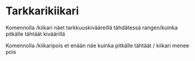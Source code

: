 # Tarkkarikiikari

Komennolla /kiikari näet tarkkuuskivääreillä tähdätessä rangen/kuinka pitkälle tähtäät kiväärillä

Komennolla /kiikaripois et enään näe kuinka pitkälle tähtäät / kiikari menee pois
